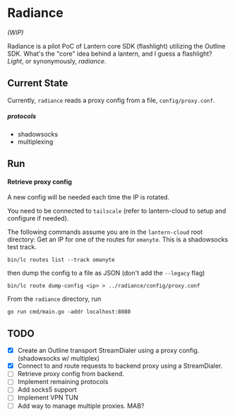 # Radiance
_(WIP)_

Radiance is a pilot PoC of Lantern core SDK (flashlight) utilizing the Outline SDK. 
What's the "core" idea behind a lantern, and I guess a flashlight? _Light_, or synonymously, _radiance_.

## Current State
Currently, `radiance` reads a proxy config from a file, `config/proxy.conf`.
##### protocols
- shadowsocks
- multiplexing

## Run

#### Retrieve proxy config
A new config will be needed each time the IP is rotated.

You need to be connected to `tailscale` (refer to lantern-cloud to setup and configure if needed).

The following commands assume you are in the `lantern-cloud` root directory:
Get an IP for one of the routes for `omanyte`. This is a shadowsocks test track. 
```
bin/lc routes list --track omanyte
```
then dump the config to a file as JSON (don't add the `--legacy` flag)
```
bin/lc route dump-config <ip> > ../radiance/config/proxy.conf
```

From the `radiance` directory, run 
```
go run cmd/main.go -addr localhost:8080
```

## TODO
- [x] Create an Outline transport StreamDialer using a proxy config. (shadowsocks w/ multiplex)
- [x] Connect to and route requests to backend proxy using a StreamDialer.
- [ ] Retrieve proxy config from backend.
- [ ] Implement remaining protocols
- [ ] Add socks5 support
- [ ] Implement VPN TUN 
- [ ] Add way to manage multiple proxies. MAB?
